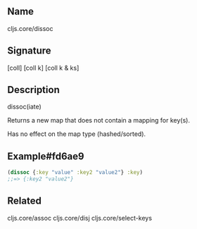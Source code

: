 ## Name
cljs.core/dissoc

## Signature
[coll]
[coll k]
[coll k & ks]

## Description

dissoc(iate)

Returns a new map that does not contain a mapping for key(s).

Has no effect on the map type (hashed/sorted).


## Example#fd6ae9

```clj
(dissoc {:key "value" :key2 "value2"} :key)
;;=> {:key2 "value2"}
```

## Related
cljs.core/assoc
cljs.core/disj
cljs.core/select-keys
